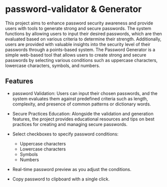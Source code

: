 # password-validator & Generator
This project aims to enhance password security awareness and provide users with tools to generate strong and secure passwords. The system functions by allowing users to input their desired passwords, which are then evaluated based on various criteria to determine their strength. Additionally, users are provided with valuable insights into the security level of their passwords through a points-based system.
The Password Generator is a simple web-based tool that allows users to create strong and secure passwords by selecting various conditions such as uppercase characters, lowercase characters, symbols, and numbers.
## Features
- password Validation: Users can input their chosen passwords, and the system evaluates them against predefined criteria such as length, complexity, and presence of common patterns or dictionary words.
- Secure Practices Education: Alongside the validation and generation features, the project provides educational resources and tips on best practices for creating and managing secure passwords.

- Select checkboxes to specify password conditions:
  - Uppercase characters
  - Lowercase characters
  - Symbols
  - Numbers

- Real-time password preview as you adjust the conditions.

- Copy password to clipboard with a single click.

